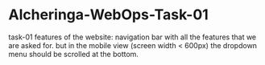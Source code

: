 # Alcheringa-WebOps-Task-01
task-01
features of the website:
navigation bar with all the features that we are asked for. but in the mobile view (screen width < 600px) the dropdown menu should be scrolled at the bottom.
